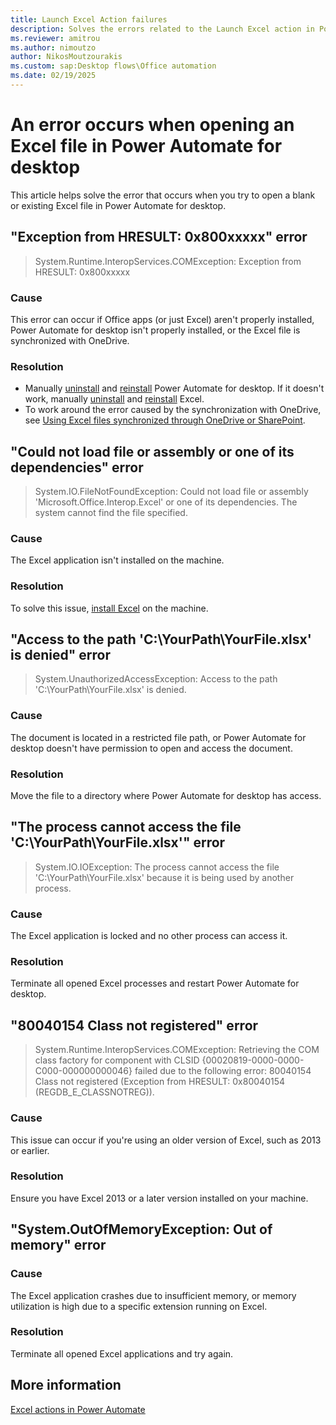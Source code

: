 ```yaml
---
title: Launch Excel Action failures
description: Solves the errors related to the Launch Excel action in Power Automate for desktop.
ms.reviewer: amitrou
ms.author: nimoutzo
author: NikosMoutzourakis
ms.custom: sap:Desktop flows\Office automation
ms.date: 02/19/2025
---
```

# An error occurs when opening an Excel file in Power Automate for desktop

This article helps solve the error that occurs when you try to open a blank or existing Excel file in Power Automate for desktop.

## "Exception from HRESULT: 0x800xxxxx" error

> System.Runtime.InteropServices.COMException: Exception from HRESULT: 0x800xxxxx

### Cause

This error can occur if Office apps (or just Excel) aren't properly installed, Power Automate for desktop isn't properly installed, or the Excel file is synchronized with OneDrive.

### Resolution

- Manually [uninstall](/power-automate/desktop-flows/install#uninstall-power-automate) and [reinstall](/power-automate/desktop-flows/install) Power Automate for desktop. If it doesn't work, manually [uninstall](https://support.microsoft.com/office/uninstall-office-from-a-pc-9dd49b83-264a-477a-8fcc-2fdf5dbf61d8) and [reinstall](https://support.microsoft.com/office/download-install-or-reinstall-microsoft-365-office-2024-or-office-2021-on-a-pc-or-mac-4414eaaf-0478-48be-9c42-23adc4716658) Excel.
- To work around the error caused by the synchronization with OneDrive, see [Using Excel files synchronized through OneDrive or SharePoint](/power-automate/desktop-flows/actions-reference/excel#using-excel-files-synchronized-through-onedrive-or-sharepoint).

## "Could not load file or assembly or one of its dependencies" error

> System.IO.FileNotFoundException: Could not load file or assembly 'Microsoft.Office.Interop.Excel' or one of its dependencies. The system cannot find the file specified.

### Cause

The Excel application isn't installed on the machine.

### Resolution

To solve this issue, [install Excel](https://support.microsoft.com/office/download-install-or-reinstall-microsoft-365-office-2024-or-office-2021-on-a-pc-or-mac-4414eaaf-0478-48be-9c42-23adc4716658) on the machine.

## "Access to the path 'C:\YourPath\YourFile.xlsx' is denied" error

> System.UnauthorizedAccessException: Access to the path 'C:\YourPath\YourFile.xlsx' is denied.

### Cause

The document is located in a restricted file path, or Power Automate for desktop doesn't have permission to open and access the document.

### Resolution

Move the file to a directory where Power Automate for desktop has access.

## "The process cannot access the file 'C:\YourPath\YourFile.xlsx'" error

> System.IO.IOException: The process cannot access the file 'C:\YourPath\YourFile.xlsx' because it is being used by another process.

### Cause

The Excel application is locked and no other process can access it.

### Resolution

Terminate all opened Excel processes and restart Power Automate for desktop.

## "80040154 Class not registered" error

> System.Runtime.InteropServices.COMException: Retrieving the COM class factory for component with CLSID {00020819-0000-0000-C000-000000000046} failed due to the following error: 80040154 Class not registered (Exception from HRESULT: 0x80040154 (REGDB_E_CLASSNOTREG)).

### Cause

This issue can occur if you're using an older version of Excel, such as 2013 or earlier.

### Resolution

Ensure you have Excel 2013 or a later version installed on your machine.

## "System.OutOfMemoryException: Out of memory" error

### Cause

The Excel application crashes due to insufficient memory, or memory utilization is high due to a specific extension running on Excel.

### Resolution

Terminate all opened Excel applications and try again.

## More information

[Excel actions in Power Automate](/power-automate/desktop-flows/actions-reference/excel)
